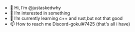 - 👋 Hi, I’m @justaskedwhy
- 👀 I’m interested in something 
- 🌱 I’m currently learning c++ and rust,but not that good
- 📫 How to reach me Discord-gokul#7425 (that's all i have)

<!---
justaskedwhy/justaskedwhy is a ✨ special ✨ repository because its `README.md` (this file) appears on your GitHub profile.
You can click the Preview link to take a look at your changes.
--->

